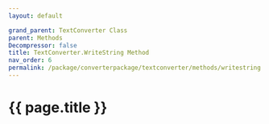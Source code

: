 ```yaml
---
layout: default

grand_parent: TextConverter Class
parent: Methods
Decompressor: false
title: TextConverter.WriteString Method
nav_order: 6
permalink: /package/converterpackage/textconverter/methods/writestring
---
```

# {{ page.title }}